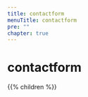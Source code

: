 ```yaml
---
title: contactform
menuTitle: contactform 
pre: ""
chapter: true
---
```

        
# contactform

{{% children %}}